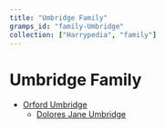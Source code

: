 ```yaml
---
title: "Umbridge Family"
gramps_id: "family-Umbridge"
collection: ["Harrypedia", "family"]
---
```


# Umbridge Family

- [Orford Umbridge](/Harrypedia/people/Umbridge/Orford/)
  - [Dolores Jane Umbridge](</Harrypedia/people/Umbridge/Dolores Jane/>)
